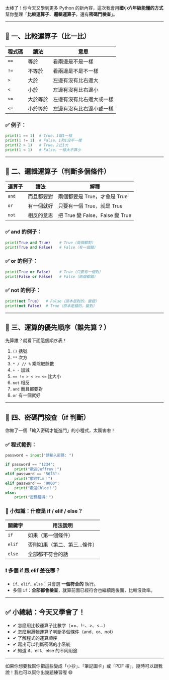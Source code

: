 太棒了！你今天又學到更多 Python 的新內容，這次我會用**國小六年級能懂的方式**幫你整理「**比較運算子**、**邏輯運算子**，還有**密碼門檢查**」。

---

## 🧮 一、比較運算子（比一比）

| 程式碼 | 讀法     | 意思                     |
| ------ | -------- | ------------------------ |
| `==`   | 等於     | 看兩邊是不是一樣         |
| `!=`   | 不等於   | 看兩邊是不是不一樣       |
| `>`    | 大於     | 左邊有沒有比右邊大       |
| `<`    | 小於     | 左邊有沒有比右邊小       |
| `>=`   | 大於等於 | 左邊有沒有比右邊大或一樣 |
| `<=`   | 小於等於 | 左邊有沒有比右邊小或一樣 |

### ✅ 例子：

```python
print(1 == 1)  # True，1跟1一樣
print(1 != 1)  # False，1和1沒不一樣
print(2 > 1)   # True，2比1大
print(1 < 1)   # False，一樣大不算小
```

---

## 🤔 二、邏輯運算子（判斷多個條件）

| 運算子 | 讀法       | 解釋                            |
| ------ | ---------- | ------------------------------- |
| `and`  | 而且都要對 | 兩個都要是 True，才會是 True    |
| `or`   | 有一個就好 | 只要有一個 True，就是 True      |
| `not`  | 相反的意思 | 把 True 變 False，False 變 True |

### ✅ and 的例子：

```python
print(True and True)    # True（兩個都對）
print(True and False)   # False（有一個錯）
```

### ✅ or 的例子：

```python
print(True or False)    # True（只要有一個對）
print(False or False)   # False（兩個都錯）
```

### ✅ not 的例子：

```python
print(not True)   # False（原本是對的，變錯）
print(not False)  # True（原本是錯的，變對）
```

---

## 🥇 三、運算的優先順序（誰先算？）

先算誰？就看下面這個順序表！

1. `()` 括號
2. `**` 次方
3. `* / // %` 乘除取餘數
4. `+ -` 加減
5. `== != > < >= <=` 比大小
6. `not` 相反
7. `and` 而且都要對
8. `or` 有一個就好

---

## 🔐 四、密碼門檢查（if 判斷）

你做了一個「輸入密碼才能進門」的小程式，太厲害啦！

### ✅ 程式範例：

```python
password = input("請輸入密碼: ")

if password == "1234":
    print("歡迎Jeffrey！")
elif password == "5678":
    print("歡迎Tim！")
elif password == "0000":
    print("歡迎Chloe！")
else:
    print("密碼錯誤！")
```

### 🧠 小知識：什麼是 if / elif / else？

| 關鍵字 | 用法說明                      |
| ------ | ----------------------------- |
| `if`   | 如果（第一個條件）            |
| `elif` | 否則如果（第二、第三...條件） |
| `else` | 全部都不符合的話              |

### ❗ 多個 if 跟 elif 差在哪？

- `if、elif、else`：只會選 **一個符合的** 執行。
- 多個 `if`：**全部都會檢查**，就算前面已經符合也繼續跑後面，比較沒效率。

---

## ✅ 小總結：今天又學會了！

- ✔ 怎麼用比較運算子比數字（==、!=、>、<...）
- ✔ 怎麼用邏輯運算子判斷多個條件（and、or、not）
- ✔ 了解程式的運算順序
- ✔ 寫出可以判斷密碼的小系統
- ✔ 知道 if、elif、else 的不同用途

---

如果你想要我幫你把這些變成「小抄」、「筆記圖卡」或「PDF 檔」，隨時可以跟我說！我也可以幫你出幾題練習喔 😄
